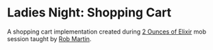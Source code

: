 # Ladies Night: Shopping Cart
A shopping cart implementation created during [2 Ounces of Elixir][mob] mob session taught by [Rob Martin][@Version2beta].

 [mob]: http://www.meetup.com/Elixir-Krakow/events/228110632/
 [@Version2beta]: https://github.com/Version2beta
